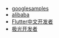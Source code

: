 
 * [googlesamples](https://github.com/googlesamples)
 * [alibaba](https://github.com/alibaba)
 * [Flutter中文开发者](https://github.com/flutter-dev)
 * [极光开发者](https://github.com/jpush)
